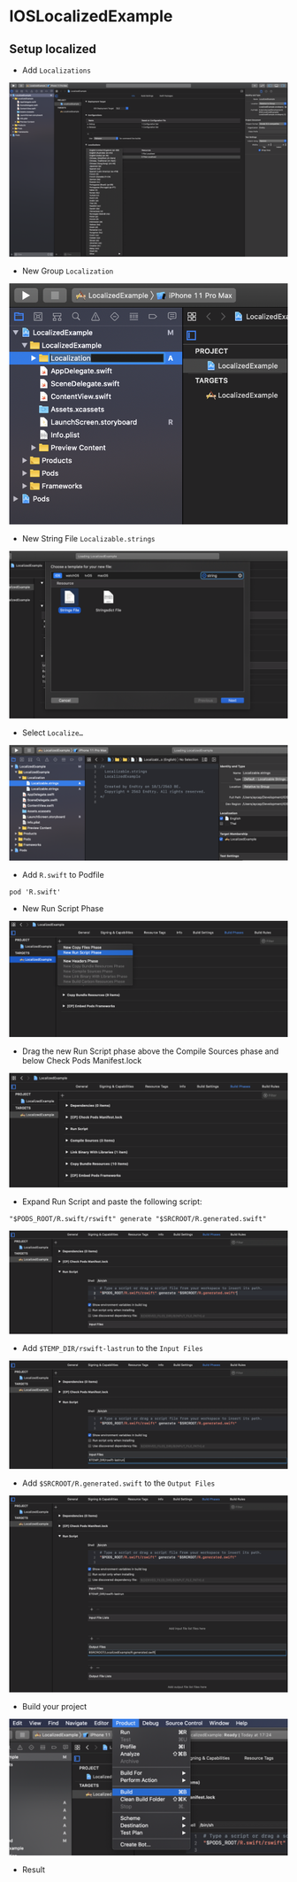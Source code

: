 #  IOSLocalizedExample

## Setup localized

* Add `Localizations`

![Screenshot](Screenshots/1.png)


* New Group `Localization`

![Screenshot](Screenshots/2.png)

* New String File `Localizable.strings`

![Screenshot](Screenshots/3.png)

* Select `Localize…`

![Screenshot](Screenshots/4.png)

* Add `R.swift` to Podfile

```
pod 'R.swift'
```

* New Run Script Phase

![Screenshot](Screenshots/5.png)

* Drag the new Run Script phase above the Compile Sources phase and below Check Pods Manifest.lock

![Screenshot](Screenshots/6.png)

* Expand Run Script and paste the following script:

```
"$PODS_ROOT/R.swift/rswift" generate "$SRCROOT/R.generated.swift"
```

![Screenshot](Screenshots/7.png)


* Add `$TEMP_DIR/rswift-lastrun` to the `Input Files`

![Screenshot](Screenshots/8.png)

* Add `$SRCROOT/R.generated.swift` to the `Output Files`

![Screenshot](Screenshots/9.png)

* Build your project

![Screenshot](Screenshots/10.png)

* Result





